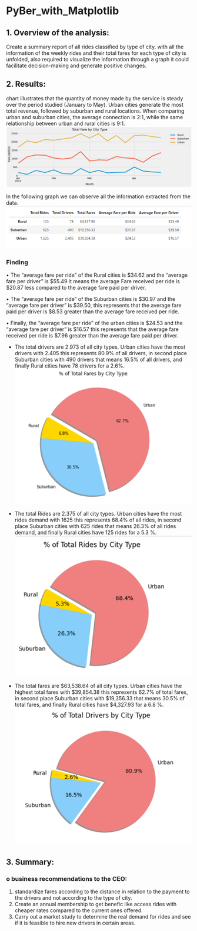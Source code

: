 # PyBer_with_Matplotlib
## 1.	Overview of the analysis:
Create a summary report of all rides classified by type of city. with all the information of the weekly rides and their total fares for each type of city is unfolded, also required to visualize the information through a graph it could facilitate decision-making and generate positive changes.

## 2.	Results:
chart illustrates that the quantity of money made by the service is steady over the period studied (January to May). Urban cities generate the most total revenue, followed by suburban and rural locations. When comparing urban and suburban cities, the average connection is 2:1, while the same relationship between urban and rural cities is 9:1.
![](resources/img0.png) 

In the following graph we can observe all the information extracted from the data.
![](resources/img1.png) 

### Finding
•	The “average fare per ride” of the Rural cities is $34.62 and the “average fare per driver” is $55.49 it means the average Fare received per ride is $20.87 less compared to the average fare paid per driver. 

•	The “average fare per ride” of the Suburban cities is $30.97 and the “average fare per driver” is $39.50, this represents that the average fare paid per driver is $8.53 greater than   the average fare received per ride.

•	Finally, the “average fare per ride” of the urban cities is $24.53 and the “average fare per driver” is $16.57 this represents that the average fare received per ride is $7.96 greater than   the average fare paid per driver.

* The total drivers are 2.973 of all city types. Urban cities have the most drivers with 2.405 this represents 80.9% of all drivers, in second place Suburban cities with 490 drivers that means 16.5% of all drivers, and finally Rural cities have 78 drivers for a 2.6%. 
![](resources/img2.png) 

* The total Rides are 2.375 of all city types. Urban cities have the most rides demand with 1625 this represents 68.4% of all rides, in second place Suburban cities with 625 rides that means 26.3% of all rides demand, and finally Rural cities have 125 rides for a 5.3 %.
![](resources/img3.png) 

* The total fares are $63,538.64 of all city types. Urban cities have the highest total fares with $39,854.38 this represents 62.7% of total fares, in second place Suburban cities with $19,356.33 that means 30.5% of total fares, and finally Rural cities have $4,327.93 for a 6.8 %.
![](resources/img4.png) 

## 3.	Summary:
### o	business recommendations to the CEO:

1. standardize fares according to the distance in relation to the payment to the drivers and not according to the type of city.
2. Create an annual membership to get benefic like access rides with cheaper rates compared to the current ones offered.
3. Carry out a market study to determine the real demand for rides and see if it is feasible to hire new drivers in certain areas.
